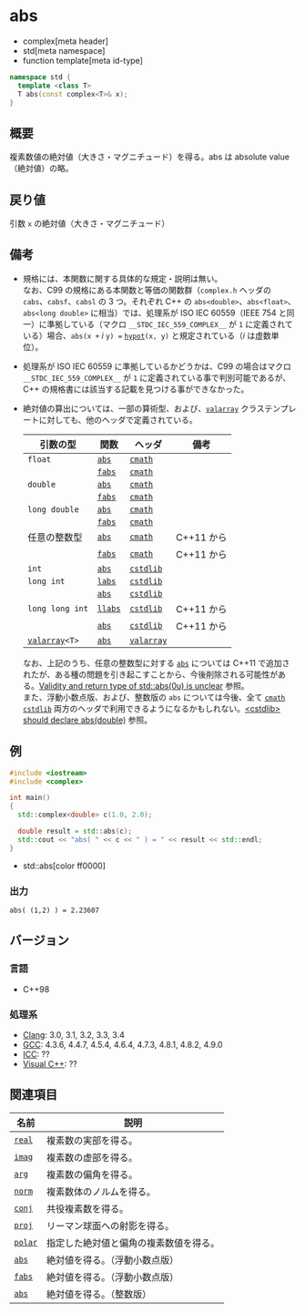 # abs
* complex[meta header]
* std[meta namespace]
* function template[meta id-type]

```cpp
namespace std {
  template <class T>
  T abs(const complex<T>& x);
}
```

## 概要
複素数値の絶対値（大きさ・マグニチュード）を得る。abs は absolute value（絶対値）の略。


## 戻り値
引数 `x` の絶対値（大きさ・マグニチュード）


## 備考
- 規格には、本関数に関する具体的な規定・説明は無い。  
	なお、C99 の規格にある本関数と等価の関数群（`complex.h` ヘッダの `cabs`、`cabsf`、`cabsl` の 3 つ。それぞれ C++ の `abs<double>`、`abs<float>`、`abs<long double>` に相当）では、処理系が ISO IEC 60559（IEEE 754 と同一）に準拠している（マクロ `__STDC_IEC_559_COMPLEX__` が `1` に定義されている）場合、`abs(x +` *i* `y) =` [`hypot`](/reference/cmath/hypot.md)`(x, y)` と規定されている（*i* は虚数単位）。
- 処理系が ISO IEC 60559 に準拠しているかどうかは、C99 の場合はマクロ `__STDC_IEC_559_COMPLEX__` が `1` に定義されている事で判別可能であるが、C++ の規格書には該当する記載を見つける事ができなかった。
- 絶対値の算出については、一部の算術型、および、[`valarray`](/reference/valarray/valarray.md) クラステンプレートに対しても、他のヘッダで定義されている。  

	| 引数の型                                           | 関数                                          | ヘッダ                               | 備考       |
	|----------------------------------------------------|-----------------------------------------------|--------------------------------------|------------|
	| `float`                                            | [`abs`](/reference/cmath/abs.md)              | [`cmath`](/reference/cmath.md)       |            |
	|                                                    | [`fabs`](/reference/cmath/fabs.md)            | [`cmath`](/reference/cmath.md)       |            |
	| `double`                                           | [`abs`](/reference/cmath/abs.md)              | [`cmath`](/reference/cmath.md)       |            |
	|                                                    | [`fabs`](/reference/cmath/fabs.md)            | [`cmath`](/reference/cmath.md)       |            |
	| `long double`                                      | [`abs`](/reference/cmath/abs.md)              | [`cmath`](/reference/cmath.md)       |            |
	|                                                    | [`fabs`](/reference/cmath/fabs.md)            | [`cmath`](/reference/cmath.md)       |            |
	| 任意の整数型                                       | [`abs`](/reference/cmath/abs.md)              | [`cmath`](/reference/cmath.md)       | C++11 から |
	|                                                    | [`fabs`](/reference/cmath/fabs.md)            | [`cmath`](/reference/cmath.md)       | C++11 から |
	| `int`                                              | [`abs`](/reference/cstdlib/abs.md.nolink)     | [`cstdlib`](/reference/cstdlib.md)   |            |
	| `long int`                                         | [`labs`](/reference/cstdlib/labs.md.nolink)   | [`cstdlib`](/reference/cstdlib.md)   |            |
	|                                                    | [`abs`](/reference/cstdlib/abs.md.nolink)     | [`cstdlib`](/reference/cstdlib.md)   |            |
	| `long long int`                                    | [`llabs`](/reference/cstdlib/llabs.md.nolink) | [`cstdlib`](/reference/cstdlib.md)   | C++11 から |
	|                                                    | [`abs`](/reference/cstdlib/abs.md.nolink)     | [`cstdlib`](/reference/cstdlib.md)   | C++11 から |
	| [`valarray`](/reference/valarray/valarray.md)`<T>` | [`abs`](/reference/valarray/valarray/abs.md)  | [`valarray`](/reference/valarray.md) |            |

	なお、上記のうち、任意の整数型に対する [`abs`](/reference/cmath/abs.md) については C++11 で追加されたが、ある種の問題を引き起こすことから、今後削除される可能性がある。[Validity and return type of std::abs(0u) is unclear](http://wg21.cmeerw.net/lwg/issue2192) 参照。  
	また、浮動小数点版、および、整数版の `abs` については今後、全て [`cmath`](/reference/cmath.md) [`cstdlib`](/reference/cstdlib.md) 両方のヘッダで利用できるようになるかもしれない。[\<cstdlib\> should declare abs(double)](http://wg21.cmeerw.net/lwg/issue2294) 参照。


## 例
```cpp example
#include <iostream>
#include <complex>

int main()
{
  std::complex<double> c(1.0, 2.0);

  double result = std::abs(c);
  std::cout << "abs( " << c << " ) = " << result << std::endl;
}
```
* std::abs[color ff0000]

### 出力
```
abs( (1,2) ) = 2.23607
```


## バージョン
### 言語
- C++98

### 処理系
- [Clang](/implementation.md#clang): 3.0, 3.1, 3.2, 3.3, 3.4
- [GCC](/implementation.md#gcc): 4.3.6, 4.4.7, 4.5.4, 4.6.4, 4.7.3, 4.8.1, 4.8.2, 4.9.0
- [ICC](/implementation.md#icc): ??
- [Visual C++](/implementation.md#visual_cpp): ??


## 関連項目
| 名前                               | 説明                                   |
|------------------------------------|----------------------------------------|
| [`real`](real_free.md)             | 複素数の実部を得る。                   |
| [`imag`](imag_free.md)             | 複素数の虚部を得る。                   |
| [`arg`](arg.md)                    | 複素数の偏角を得る。                   |
| [`norm`](norm.md)                  | 複素数体のノルムを得る。               |
| [`conj`](conj.md)                  | 共役複素数を得る。                     |
| [`proj`](proj.md)                  | リーマン球面への射影を得る。           |
| [`polar`](polar.md)                | 指定した絶対値と偏角の複素数値を得る。 |
| [`abs`](/reference/cmath/abs.md)   | 絶対値を得る。（浮動小数点版）         |
| [`fabs`](/reference/cmath/fabs.md) | 絶対値を得る。（浮動小数点版）         |
| [`abs`](/reference/cstdlib/abs.md.nolink) | 絶対値を得る。（整数版）               |
